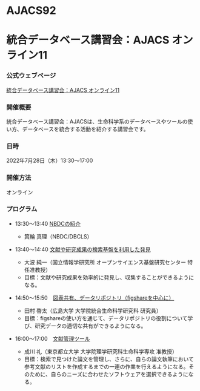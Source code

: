 # AJACS92
# 統合データベース講習会：AJACS オンライン11

### 公式ウェブページ
[統合データベース講習会：AJACS オンライン11](https://biosciencedbc.jp/event/ajacs/ajacs92.html)  

### 開催概要
統合データベース講習会：AJACSは、生命科学系のデータベースやツールの使い方、データベースを統合する活動を紹介する講習会です。

### 日時
2022年7月28日（木）13:30～17:00

### 開催方法
オンライン

### プログラム
- 13:30～13:40	[NBDCの紹介](01_minowa)
  - 箕輪 真理（NBDC/DBCLS）

- 13:40～14:40	[文献や研究成果の検索基盤を利用した発見](02_onami)
  - 大波 純一（国立情報学研究所 オープンサイエンス基盤研究センター 特任准教授）
  - 目標：文献や研究成果を効率的に発見し、収集することができるようになる。

- 14:50～15:50　[図表共有、データリポジトリ（figshareを中心に）](03_tamura)
  - 田村 啓太（広島大学 大学院統合生命科学研究科 研究員）
  - 目標：figshareの使い方を通じて、データリポジトリの役割について学び、研究データの適切な共有ができるようになる。
- 16:00～17:00　[文献管理ツール](04_narikawa)
  - 成川 礼（東京都立大学 大学院理学研究科生命科学専攻 准教授）
  - 目標：検索で見つけた論文を管理し、さらに、自らの論文執筆において参考文献のリストを作成するまでの一連の作業を行えるようになる。そのために、自らのニーズに合わせたソフトウェアを選択できるようになる。
